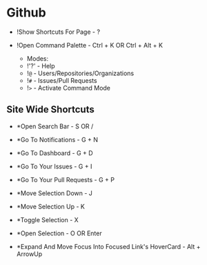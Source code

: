 # Github

* !Show Shortcuts For Page - ?

* !Open Command Palette - Ctrl + K OR Ctrl + Alt + K
    * Modes:
    * !'?' - Help
    * !`@` - Users/Repositories/Organizations
    * !`#` - Issues/Pull Requests
    * !`>` - Activate Command Mode


## Site Wide Shortcuts

* *Open Search Bar - S OR /

* *Go To Notifications - G + N

* *Go To Dashboard - G + D

* *Go To Your Issues - G + I

* *Go To Your Pull Requests - G + P

* *Move Selection Down - J

* *Move Selection Up - K

* *Toggle Selection - X

* *Open Selection - O OR Enter

* *Expand And Move Focus Into Focused Link's HoverCard - Alt + ArrowUp
